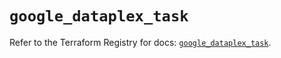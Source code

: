 # `google_dataplex_task`

Refer to the Terraform Registry for docs: [`google_dataplex_task`](https://registry.terraform.io/providers/hashicorp/google/6.12.0/docs/resources/dataplex_task).
